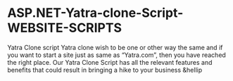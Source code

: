 # ASP.NET-Yatra-clone-Script-WEBSITE-SCRIPTS
Yatra Clone script Yatra clone wish to be one or other way the same and if you want to start a site just as same as “Yatra.com”, then you have reached the right place. Our Yatra Clone Script has all the relevant features and benefits that could result in bringing a hike to your business &amp;hellip

